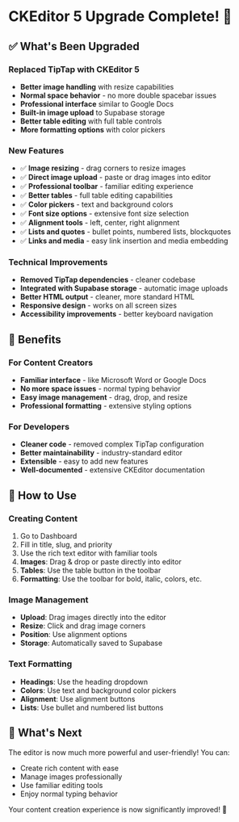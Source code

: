 # CKEditor 5 Upgrade Complete! 🎉

## ✅ What's Been Upgraded

### **Replaced TipTap with CKEditor 5**
- **Better image handling** with resize capabilities
- **Normal space behavior** - no more double spacebar issues
- **Professional interface** similar to Google Docs
- **Built-in image upload** to Supabase storage
- **Better table editing** with full table controls
- **More formatting options** with color pickers

### **New Features**
- ✅ **Image resizing** - drag corners to resize images
- ✅ **Direct image upload** - paste or drag images into editor
- ✅ **Professional toolbar** - familiar editing experience
- ✅ **Better tables** - full table editing capabilities
- ✅ **Color pickers** - text and background colors
- ✅ **Font size options** - extensive font size selection
- ✅ **Alignment tools** - left, center, right alignment
- ✅ **Lists and quotes** - bullet points, numbered lists, blockquotes
- ✅ **Links and media** - easy link insertion and media embedding

### **Technical Improvements**
- **Removed TipTap dependencies** - cleaner codebase
- **Integrated with Supabase storage** - automatic image uploads
- **Better HTML output** - cleaner, more standard HTML
- **Responsive design** - works on all screen sizes
- **Accessibility improvements** - better keyboard navigation

## 🎯 Benefits

### **For Content Creators**
- **Familiar interface** - like Microsoft Word or Google Docs
- **No more space issues** - normal typing behavior
- **Easy image management** - drag, drop, and resize
- **Professional formatting** - extensive styling options

### **For Developers**
- **Cleaner code** - removed complex TipTap configuration
- **Better maintainability** - industry-standard editor
- **Extensible** - easy to add new features
- **Well-documented** - extensive CKEditor documentation

## 🔧 How to Use

### **Creating Content**
1. Go to Dashboard
2. Fill in title, slug, and priority
3. Use the rich text editor with familiar tools
4. **Images**: Drag & drop or paste directly into editor
5. **Tables**: Use the table button in the toolbar
6. **Formatting**: Use the toolbar for bold, italic, colors, etc.

### **Image Management**
- **Upload**: Drag images directly into the editor
- **Resize**: Click and drag image corners
- **Position**: Use alignment options
- **Storage**: Automatically saved to Supabase

### **Text Formatting**
- **Headings**: Use the heading dropdown
- **Colors**: Use text and background color pickers
- **Alignment**: Use alignment buttons
- **Lists**: Use bullet and numbered list buttons

## 🚀 What's Next

The editor is now much more powerful and user-friendly! You can:
- Create rich content with ease
- Manage images professionally
- Use familiar editing tools
- Enjoy normal typing behavior

Your content creation experience is now significantly improved! 🎉 